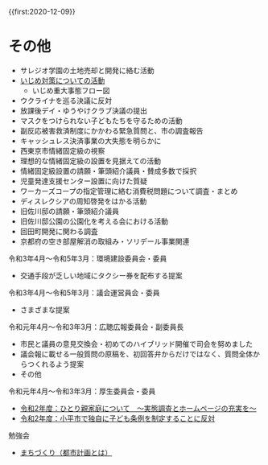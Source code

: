 {{first:2020-12-09}}


# その他

- サレジオ学園の土地売却と開発に絡む活動
- [いじめ対策についての活動](./ijime-judai-jitai-flow.md)
  - いじめ重大事態フロー図
- ウクライナを巡る決議に反対
- 放課後デイ・ゆうやけクラブ決議の提出
- マスクをつけられない子どもたちを守るための活動
- 副反応被害救済制度にかかわる緊急質問と、市の調査報告
- キャッシュレス決済事業の大失態を明らかに
- 西東京市情緒固定級の視察
- 理想的な情緒固定級の設置を見据えての活動
- 情緒固定級設置の請願・筆頭紹介議員・賛成多数で採択
- 児童発達支援センター設置に向けた質疑
- ワーカーズコープの指定管理に絡む消費税問題について調査・まとめ
- ディスレクシアの周知啓発をはかる活動
- 旧佐川邸の請願・筆頭紹介議員
- 旧佐川邸公園の公園化を考える会における活動
- 回田町開発に関わる調査
- 京都府の空き部屋解消の取組み・ソリデール事業関連

令和3年4月～令和5年3月：環境建設委員会・委員
- 交通手段が乏しい地域にタクシー券を配布する提案

令和3年4月～令和5年3月：議会運営員会・委員
- さまざまな提案

令和元年4月～令和3年3月：広聴広報委員会・副委員長
- 市民と議員の意見交換会・初めてのハイブリッド開催で司会を努めました
- 議会報に載せる一般質問の原稿を、初回答弁からだけではなく、質問全体からつくれるよう提案
- その他

令和元年4月～令和3年3月：厚生委員会・委員
- [令和2年度：ひとり親家庭について　～実態調査とホームページの充実を～](./kousei/r2/hitorioya.md)
- [令和2年度：小平市で独自に子ども条例を制定することに反対](./kousei/r2/kodomojorei-hantai.md)

勉強会  
- [まちづくり（都市計画とは）](./machizukuri/index.md)
